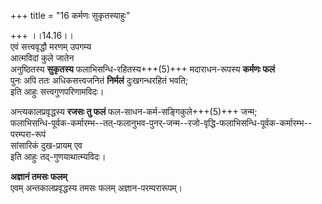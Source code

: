 +++
title = "16 कर्मणः सुकृतस्याहुः"

+++
।।14.16।।  
एवं सत्त्ववृद्धौ मरणम् उपगम्य  
आत्मविदां कुले जातेन  
अनुष्ठितस्य **सुकृतस्य** फलाभिसन्धि-रहितस्य+++(5)+++ मदाराधन-रूपस्य **कर्मणः फलं**  
पुनः अपि ततः अधिकसत्त्वजनितं **निर्मलं** दुःखगन्धरहितं भवति;  
इति आहुः सत्त्वगुणपरिणामविदः। 

अन्त्यकालप्रवृद्धस्य **रजसः तु फलं** फल-साधन-कर्म-सङ्गिकुले+++(5)+++ जन्म;  
फलाभिसन्धि-पूर्वक-कर्मारम्भ--तत्-फलानुभव-पुनर्-जन्म--रजो-वृद्धि-फलाभिसन्धि-पूर्वक-कर्मारम्भ--परम्परा-रूपं  
सांसारिकं दुख-प्रायम् एव  
इति आहुः तद्-गुणयाथात्म्यविदः।

**अज्ञानं तमसः फलम्**  
एवम् अन्तकालप्रवृद्धस्य तमसः फलम् अज्ञान-परम्परारूपम्।  

